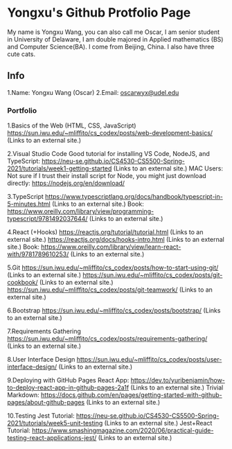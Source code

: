 # Yongxu's Github Protfolio Page
My name is Yongxu Wang, you can also call me Oscar, I am senior student in University of Delaware, I am double majored in Applied mathematics (BS) and Computer Science(BA). I come from Beijing, China. I also have three cute cats. 

## Info
1.Name: Yongxu Wang (Oscar)
2.Email: oscarwyx@udel.edu

### Portfolio
1.Basics of the Web (HTML, CSS, JavaScript)
  https://sun.iwu.edu/~mliffito/cs_codex/posts/web-development-basics/ (Links to an external site.)
  
2.Visual Studio Code
  Good tutorial for installing VS Code, NodeJS, and TypeScript: https://neu-se.github.io/CS4530-CS5500-Spring-2021/tutorials/week1-getting-started (Links to an     external site.)
  MAC Users: Not sure if I trust their install script for Node, you might just download directly: https://nodejs.org/en/download/

3.TypeScript
  https://www.typescriptlang.org/docs/handbook/typescript-in-5-minutes.html (Links to an external site.)
  Book: https://www.oreilly.com/library/view/programming-typescript/9781492037644/ (Links to an external site.)

4.React (+Hooks)
  https://reactjs.org/tutorial/tutorial.html (Links to an external site.)
  https://reactjs.org/docs/hooks-intro.html (Links to an external site.)
  Book: https://www.oreilly.com/library/view/learn-react-with/9781789610253/ (Links to an external site.)

5.Git
  https://sun.iwu.edu/~mliffito/cs_codex/posts/how-to-start-using-git/ (Links to an external site.)
  https://sun.iwu.edu/~mliffito/cs_codex/posts/git-cookbook/ (Links to an external site.)
  https://sun.iwu.edu/~mliffito/cs_codex/posts/git-teamwork/ (Links to an external site.)

6.Bootstrap
  https://sun.iwu.edu/~mliffito/cs_codex/posts/bootstrap/ (Links to an external site.)

7.Requirements Gathering
  https://sun.iwu.edu/~mliffito/cs_codex/posts/requirements-gathering/ (Links to an external site.)

8.User Interface Design
  https://sun.iwu.edu/~mliffito/cs_codex/posts/user-interface-design/ (Links to an external site.)

9.Deploying with GitHub Pages
  React App: https://dev.to/yuribenjamin/how-to-deploy-react-app-in-github-pages-2a1f (Links to an external site.)
  Trivial Markdown: https://docs.github.com/en/pages/getting-started-with-github-pages/about-github-pages (Links to an external site.)

10.Testing
  Jest Tutorial: https://neu-se.github.io/CS4530-CS5500-Spring-2021/tutorials/week5-unit-testing (Links to an external site.)
  Jest+React Tutorial: https://www.smashingmagazine.com/2020/06/practical-guide-testing-react-applications-jest/ (Links to an external site.)




